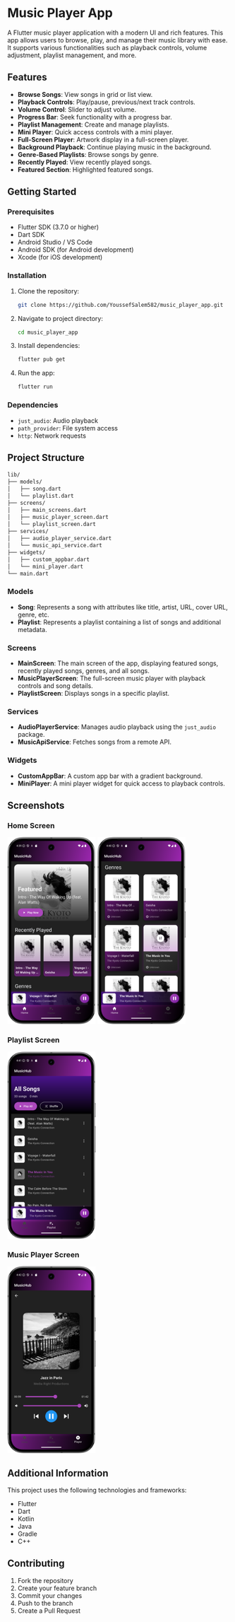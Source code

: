 # Music Player App

A Flutter music player application with a modern UI and rich features. This app allows users to
browse, play, and manage their music library with ease. It supports various functionalities such as
playback controls, volume adjustment, playlist management, and more.

## Features

- **Browse Songs**: View songs in grid or list view.
- **Playback Controls**: Play/pause, previous/next track controls.
- **Volume Control**: Slider to adjust volume.
- **Progress Bar**: Seek functionality with a progress bar.
- **Playlist Management**: Create and manage playlists.
- **Mini Player**: Quick access controls with a mini player.
- **Full-Screen Player**: Artwork display in a full-screen player.
- **Background Playback**: Continue playing music in the background.
- **Genre-Based Playlists**: Browse songs by genre.
- **Recently Played**: View recently played songs.
- **Featured Section**: Highlighted featured songs.

## Getting Started

### Prerequisites

- Flutter SDK (3.7.0 or higher)
- Dart SDK
- Android Studio / VS Code
- Android SDK (for Android development)
- Xcode (for iOS development)

### Installation

1. Clone the repository:
    ```bash
    git clone https://github.com/YoussefSalem582/music_player_app.git
    ```

2. Navigate to project directory:
    ```bash
    cd music_player_app
    ```

3. Install dependencies:
    ```bash
    flutter pub get
    ```

4. Run the app:
    ```bash
    flutter run
    ```

### Dependencies

- `just_audio`: Audio playback
- `path_provider`: File system access
- `http`: Network requests

## Project Structure

```
lib/
├── models/
│   ├── song.dart
│   └── playlist.dart
├── screens/
│   ├── main_screens.dart
│   ├── music_player_screen.dart
│   └── playlist_screen.dart
├── services/
│   ├── audio_player_service.dart
│   └── music_api_service.dart
├── widgets/
│   ├── custom_appbar.dart
│   └── mini_player.dart
└── main.dart
```

### Models

- **Song**: Represents a song with attributes like title, artist, URL, cover URL, genre, etc.
- **Playlist**: Represents a playlist containing a list of songs and additional metadata.

### Screens

- **MainScreen**: The main screen of the app, displaying featured songs, recently played songs,
  genres, and all songs.
- **MusicPlayerScreen**: The full-screen music player with playback controls and song details.
- **PlaylistScreen**: Displays songs in a specific playlist.

### Services

- **AudioPlayerService**: Manages audio playback using the `just_audio` package.
- **MusicApiService**: Fetches songs from a remote API.

### Widgets

- **CustomAppBar**: A custom app bar with a gradient background.
- **MiniPlayer**: A mini player widget for quick access to playback controls.

## Screenshots

### Home Screen
<img src="img_8.png" width="200">
<img src="img_9.png" width="200">

### Playlist Screen

<img src="img_10.png" width="200">

### Music Player Screen
<img src="img_11.png" width="200">

## Additional Information

This project uses the following technologies and frameworks:

- Flutter
- Dart
- Kotlin
- Java
- Gradle
- C++

## Contributing

1. Fork the repository
2. Create your feature branch
3. Commit your changes
4. Push to the branch
5. Create a Pull Request
